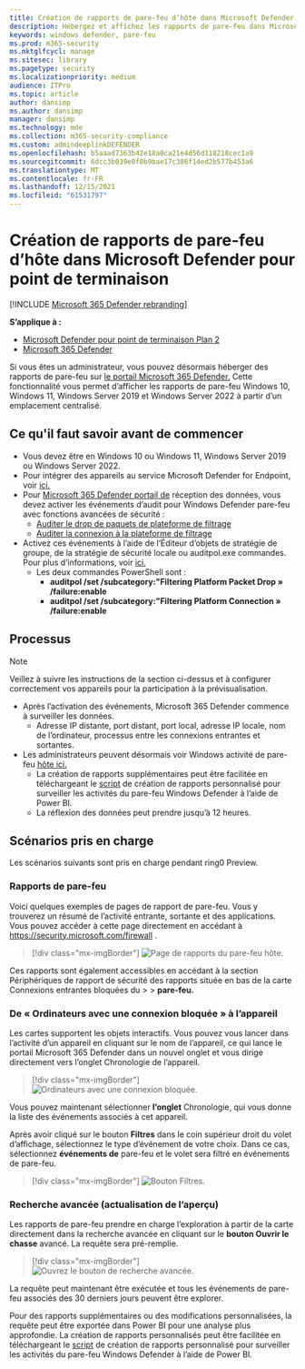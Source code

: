 ```yaml
---
title: Création de rapports de pare-feu d’hôte dans Microsoft Defender pour point de terminaison
description: Hébergez et affichez les rapports de pare-feu dans Microsoft 365 Defender portail.
keywords: windows defender, pare-feu
ms.prod: m365-security
ms.mktglfcycl: manage
ms.sitesec: library
ms.pagetype: security
ms.localizationpriority: medium
audience: ITPro
ms.topic: article
author: dansimp
ms.author: dansimp
manager: dansimp
ms.technology: mde
ms.collection: m365-security-compliance
ms.custom: admindeeplinkDEFENDER
ms.openlocfilehash: b5aaad7363b42e18a0ca21e4d56d118218cec1a9
ms.sourcegitcommit: 6dcc3b039e0f0b9bae17c386f14ed2b577b453a6
ms.translationtype: MT
ms.contentlocale: fr-FR
ms.lasthandoff: 12/15/2021
ms.locfileid: "61531797"
---
```

# <a name="host-firewall-reporting-in-microsoft-defender-for-endpoint"></a>Création de rapports de pare-feu d’hôte dans Microsoft Defender pour point de terminaison

[!INCLUDE [Microsoft 365 Defender rebranding](../../includes/microsoft-defender.md)]

**S’applique à :**
- [Microsoft Defender pour point de terminaison Plan 2](https://go.microsoft.com/fwlink/p/?linkid=2154037)
- [Microsoft 365 Defender](https://go.microsoft.com/fwlink/?linkid=2118804)

Si vous êtes un administrateur, vous pouvez désormais héberger des rapports de pare-feu sur [le portail Microsoft 365 Defender.](https://security.microsoft.com) Cette fonctionnalité vous permet d’afficher les rapports de pare-feu Windows 10, Windows 11, Windows Server 2019 et Windows Server 2022 à partir d’un emplacement centralisé.

## <a name="what-do-you-need-to-know-before-you-begin"></a>Ce qu'il faut savoir avant de commencer

- Vous devez être en Windows 10 ou Windows 11, Windows Server 2019 ou Windows Server 2022.
- Pour intégrer des appareils au service Microsoft Defender for Endpoint, voir [ici.](onboard-configure.md)
- Pour <a href="https://go.microsoft.com/fwlink/p/?linkid=2077139" target="_blank">Microsoft 365 Defender portail de</a> réception des données, vous devez activer les événements d’audit pour Windows Defender pare-feu avec fonctions avancées de sécurité : 
  - [Auditer le drop de paquets de plateforme de filtrage](/windows/security/threat-protection/auditing/audit-filtering-platform-packet-drop)
  - [Auditer la connexion à la plateforme de filtrage](/windows/security/threat-protection/auditing/audit-filtering-platform-connection)
- Activez ces événements à l’aide de l’Éditeur d’objets de stratégie de groupe, de la stratégie de sécurité locale ou auditpol.exe commandes. Pour plus d’informations, voir [ici.](/windows/win32/fwp/auditing-and-logging)
  - Les deux commandes PowerShell sont :
    - **auditpol /set /subcategory:"Filtering Platform Packet Drop » /failure:enable**
    - **auditpol /set /subcategory:"Filtering Platform Connection » /failure:enable**

## <a name="the-process"></a>Processus

> [!NOTE]
> Veillez à suivre les instructions de la section ci-dessus et à configurer correctement vos appareils pour la participation à la prévisualisation.

- Après l’activation des événements, Microsoft 365 Defender commence à surveiller les données.
  - Adresse IP distante, port distant, port local, adresse IP locale, nom de l’ordinateur, processus entre les connexions entrantes et sortantes.
- Les administrateurs peuvent désormais voir Windows activité de pare-feu [hôte ici.](https://security.microsoft.com/firewall)
  - La création de rapports supplémentaires peut être facilitée en téléchargeant le [script](https://github.com/microsoft/MDATP-PowerBI-Templates/tree/master/Firewall) de création de rapports personnalisé pour surveiller les activités du pare-feu Windows Defender à l’aide de Power BI.
  - La réflexion des données peut prendre jusqu’à 12 heures.

## <a name="supported-scenarios"></a>Scénarios pris en charge

Les scénarios suivants sont pris en charge pendant ring0 Preview.

### <a name="firewall-reporting"></a>Rapports de pare-feu

Voici quelques exemples de pages de rapport de pare-feu. Vous y trouverez un résumé de l’activité entrante, sortante et des applications. Vous pouvez accéder à cette page directement en accédant à <https://security.microsoft.com/firewall> .

> [!div class="mx-imgBorder"]
> ![Page de rapports du pare-feu hôte.](\images\host-firewall-reporting-page.png)

Ces rapports sont également accessibles en accédant à la section Périphériques de rapport de sécurité des rapports située en bas de la carte Connexions entrantes bloquées du  >    >   **pare-feu.**

### <a name="from-computers-with-a-blocked-connection-to-device"></a>De « Ordinateurs avec une connexion bloquée » à l’appareil

Les cartes supportent les objets interactifs. Vous pouvez vous lancer dans l’activité d’un appareil en cliquant sur le nom de l’appareil,  ce qui lance le portail Microsoft 365 Defender dans un nouvel onglet et vous dirige directement vers l’onglet Chronologie de l’appareil.

> [!div class="mx-imgBorder"]
> ![Ordinateurs avec une connexion bloquée.](\images\firewall-reporting-blocked-connection.png)

Vous pouvez maintenant sélectionner **l’onglet** Chronologie, qui vous donne la liste des événements associés à cet appareil.

Après avoir cliqué sur le bouton **Filtres** dans le coin supérieur droit du volet d’affichage, sélectionnez le type d’événement de votre choix. Dans ce cas, sélectionnez **événements de** pare-feu et le volet sera filtré en événements de pare-feu.

> [!div class="mx-imgBorder"]
> ![Bouton Filtres.](\images\firewall-reporting-filters-button.png)

### <a name="drill-into-advanced-hunting-preview-refresh"></a>Recherche avancée (actualisation de l’aperçu)

Les rapports de pare-feu  prendre en charge l’exploration à partir de la carte directement dans la recherche avancée en cliquant sur le **bouton Ouvrir le chasse** avancé. La requête sera pré-remplie.

> [!div class="mx-imgBorder"]
> ![Ouvrez le bouton de recherche avancée.](\images\firewall-reporting-advanced-hunting.png)

La requête peut maintenant être exécutée et tous les événements de pare-feu associés des 30 derniers jours peuvent être explorer.

Pour des rapports supplémentaires ou des modifications personnalisées, la requête peut être exportée dans Power BI pour une analyse plus approfondie. La création de rapports personnalisés peut être facilitée en téléchargeant le [script](https://github.com/microsoft/MDATP-PowerBI-Templates/tree/master/Firewall) de création de rapports personnalisé pour surveiller les activités du pare-feu Windows Defender à l’aide de Power BI.
